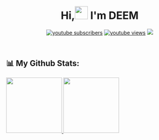 <h1 align ="center">Hi,<img src ="https://drive.google.com/uc?export=view&id=1kOj3ThGP_Hu_-eg_8EWp9iuLymulknvS"width = 35> I'm DEEM</h1>
  
<p align="center">
    <a href="https://www.youtube.com/channel/UCVEyOe7MeVJlkLu3obG9jVw?sub_confirmation=1">
      <img alt="youtube subscribers" title="Subscribe to my YouTube channel" src="https://github-readme-youtube-stats.herokuapp.com/subscribers/index.php?id=UCVEyOe7MeVJlkLu3obG9jVw&key=AIzaSyDvBOxP4M5Ygutbku6_3whU2YR6xV9KKV8&style=for-the-badge&color=red&labelColor=ce4630&label=Subscribers"/></a> 
    <a href="https://www.youtube.com/channel/UCVEyOe7MeVJlkLu3obG9jVw">
      <img alt="youtube views" title="YouTube views" src="https://github-readme-youtube-stats.herokuapp.com/views/index.php?id=UCVEyOe7MeVJlkLu3obG9jVw&key=AIzaSyDvBOxP4M5Ygutbku6_3whU2YR6xV9KKV8&label=View+Count&style=for-the-badge&color=blue&labelColor=0b689d"/></a>
  <a href="https://discord.gg/hKJHUF9d88" alt="Dev Pro Tips Discussion & Support Server">
    <img src="https://img.shields.io/discord/909594414358339604?color=7289DA&labelColor=4a64bd&logo=discord&logoColor=white&style=for-the-badge"/></a>
  </p>
</p>
<br>

## 📊 My Github Stats:
<p align="left">
  <a href="https://github.com/DEEM-0001">
  <img height="150em" src="https://github-readme-stats.vercel.app/api?username=DEEM-0001&count_private=true&show_icons=true&theme=radical"/>
  <img height="150em" src="https://github-readme-stats.vercel.app/api/top-langs/?username=DEEM-0001&show_icons=true&theme=radical"/>
</p>
